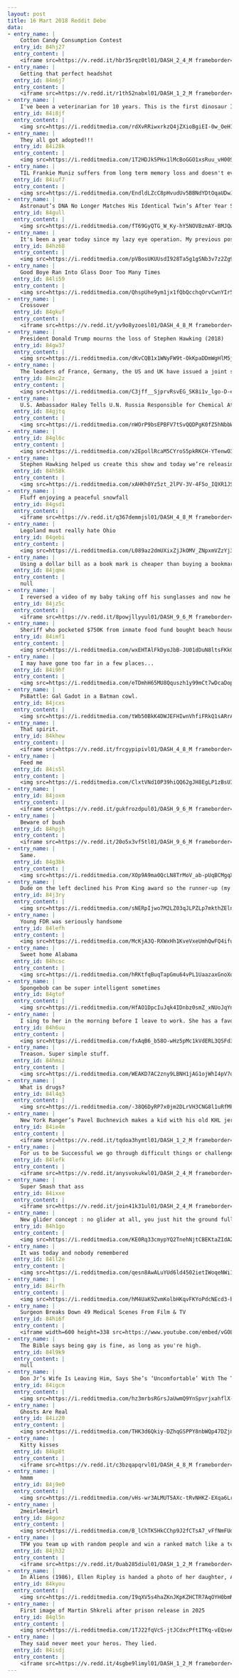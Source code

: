 ```yaml
---
layout: post
title: 16 Mart 2018 Reddit Debe
data:
- entry_name: |
    Cotton Candy Consumption Contest
  entry_id: 84hj27
  entry_content: |
    <iframe src=https://v.redd.it/hbr35rqz0tl01/DASH_2_4_M frameborder=0></iframe>
- entry_name: |
    Getting that perfect headshot
  entry_id: 84m6j7
  entry_content: |
    <iframe src=https://v.redd.it/r1th52nabxl01/DASH_1_2_M frameborder=0></iframe>
- entry_name: |
    I've been a veterinarian for 10 years. This is the first dinosaur I've worked on.
  entry_id: 84i8jf
  entry_content: |
    <img src=https://i.redditmedia.com/rdXvRRiwxrkzQ4jZXioBgiEI-0w_OeH129k15cRni8k.jpg?fm=jpg&s=3cab1f14c677884cb386f9ccf30d61a0 frameborder=0>
- entry_name: |
    They all got adopted!!!
  entry_id: 84i28k
  entry_content: |
    <img src=https://i.redditmedia.com/1T2HDJk5PHx1lMcBoGGO1xsRuu_vH00Sqy2jXn_vyHk.jpg?fm=jpg&s=6c1ad69ada124e1e37795e76ed02ddee frameborder=0>
- entry_name: |
    TIL Frankie Muniz suffers from long term memory loss and doesn't even remember being on Malcolm in the Middle.
  entry_id: 84iuf7
  entry_content: |
    <img src=https://i.redditmedia.com/EndldLZcC8pHvudUv5BBNdYDtOqaUDwJt-o8GdukjuA.jpg?fm=jpg&s=d07d85df4d900f45b98da30e9815a6cd frameborder=0>
- entry_name: |
    Astronaut’s DNA No Longer Matches His Identical Twin’s After Year Spent in Space, NASA Finds
  entry_id: 84gull
  entry_content: |
    <img src=https://i.redditmedia.com/fT69GyQTG_W_Ky-hY5NOVBzmAY-BMJQw5Rqt86--DNw.jpg?fm=jpg&s=35224e99ba17f37a9b8c276ec341e7ca frameborder=0>
- entry_name: |
    It's been a year today since my lazy eye operation. My previous posts inspired lots of people to have the same procedure, so here's my final one...
  entry_id: 84hz68
  entry_content: |
    <img src=https://i.redditmedia.com/pVBosUKUUsdI928Ta5g1gSNb3v7z2Zg9AQtCdEPD6Hs.jpg?fm=jpg&s=036ffc18b338cafdece93bbc13bd51d5 frameborder=0>
- entry_name: |
    Good Boye Ran Into Glass Door Too Many Times
  entry_id: 84li59
  entry_content: |
    <img src=https://i.redditmedia.com/QhspUhe9ym1jx1fQbQcchqOrvCwnYIr56FGM2XIogqY.gif?fm=jpg&s=e68bd1a27bc651506ab87cd83d894ce2 frameborder=0>
- entry_name: |
    Crossover
  entry_id: 84gkuf
  entry_content: |
    <iframe src=https://v.redd.it/yv9o8yzoesl01/DASH_4_8_M frameborder=0></iframe>
- entry_name: |
    President Donald Trump mourns the loss of Stephen Hawking (2018)
  entry_id: 84gw37
  entry_content: |
    <img src=https://i.redditmedia.com/dKvCQB1x1WNyFW9t-OkKpaDDmWgHlM5jrrtxmt-ekuk.jpg?fm=jpg&s=4489e46f230ceb5a6a8f5bf6acf7a1a8 frameborder=0>
- entry_name: |
    The leaders of France, Germany, the US and UK have issued a joint statement stating This is the first offensive use of a nerve agent in Europe since the Second World War, calling it an assault on UK sovereignty.
  entry_id: 84mc2z
  entry_content: |
    <img src=https://i.redditmedia.com/C3jff__SjprvRsvEG_SK8i1v_lgo-D-ehYJYwZkUJPg.jpg?fm=jpg&s=3dc1333fde971547110cfd4f0f07b56d frameborder=0>
- entry_name: |
    U.S. Ambassador Haley Tells U.N. Russia Responsible for Chemical Attack
  entry_id: 84gjtq
  entry_content: |
    <img src=https://i.redditmedia.com/nWOrP9bsEPBFV7tSvQQDPgK0fZ5hNbbWBOCwvEY4Wuc.jpg?fm=jpg&s=ce43f49fdf9714d1692420242f1c1d62 frameborder=0>
- entry_name: |
  entry_id: 84gl6c
  entry_content: |
    <img src=https://i.redditmedia.com/x2EpollRcaM5CYroS5pkRKCH-YTenwO3QbOwCDDNKlk.jpg?fm=jpg&s=f5a1ee300ef559b59375131db630ddc6 frameborder=0>
- entry_name: |
    Stephen Hawking helped us create this show and today we’re releasing it for free. No paywall, ads or email address required to stream the series.
  entry_id: 84h58k
  entry_content: |
    <img src=https://i.redditmedia.com/xAHKh0Yz5zt_2lPV-3V-4F5o_IQXR1JSmNpbd1jBO74.jpg?fm=jpg&s=d513ea4da67e86565a50e34d050731f3 frameborder=0>
- entry_name: |
    Fluff enjoying a peaceful snowfall
  entry_id: 84gsd1
  entry_content: |
    <iframe src=https://v.redd.it/q367demmjsl01/DASH_4_8_M frameborder=0></iframe>
- entry_name: |
    Legoland must really hate Ohio
  entry_id: 84gebi
  entry_content: |
    <img src=https://i.redditmedia.com/L089az2dmUXixZjJkOMV_ZNpxmVZzYj3WOubYDQbdUc.jpg?fm=jpg&s=537b7c613151bde1527fc94c8971d784 frameborder=0>
- entry_name: |
    Using a dollar bill as a book mark is cheaper than buying a bookmark.
  entry_id: 84jqme
  entry_content: |
    null
- entry_name: |
    I reversed a video of my baby taking off his sunglasses and now he’s the coolest.
  entry_id: 84jz5c
  entry_content: |
    <iframe src=https://v.redd.it/8powjllyyul01/DASH_9_6_M frameborder=0></iframe>
- entry_name: |
    Sheriff who pocketed $750K from inmate food fund bought beach house for $740K
  entry_id: 84imf1
  entry_content: |
    <img src=https://i.redditmedia.com/wxEHTAlFkDyoJbB-JU01dDuN8ltsFKkG5CRmwVES9uM.jpg?fm=jpg&s=8485cbe3d66039c0d9c8ac4a3c5bfdeb frameborder=0>
- entry_name: |
    I may have gone too far in a few places...
  entry_id: 84i9hf
  entry_content: |
    <img src=https://i.redditmedia.com/eTDmhH65MU8Qquszh1y99mCt7wDcaDopoqABKSv5V3o.png?fm=jpg&s=36e61f2f5424759572926bc8b05e4a87 frameborder=0>
- entry_name: |
    PsBattle: Gal Gadot in a Batman cowl.
  entry_id: 84jcxs
  entry_content: |
    <img src=https://i.redditmedia.com/tWb50BkK4DWJEFHIwnVhfiFRkQ1sARrA7rXzeZZD3G0.jpg?fm=jpg&s=54524e7681c467fc9f3161ba8479fb62 frameborder=0>
- entry_name: |
    That spirit.
  entry_id: 84khew
  entry_content: |
    <iframe src=https://v.redd.it/frcgypipivl01/DASH_4_8_M frameborder=0></iframe>
- entry_name: |
    Feed me
  entry_id: 84is5l
  entry_content: |
    <img src=https://i.redditmedia.com/ClxtVNd10P39hiQQ62gJH8EgLP1zBsUIwpDnu6mqdcc.gif?fm=jpg&s=6ef56adf1372b075e4cec2bd304a5eaf frameborder=0>
- entry_name: |
  entry_id: 84joxm
  entry_content: |
    <iframe src=https://v.redd.it/gukfrozdpul01/DASH_9_6_M frameborder=0></iframe>
- entry_name: |
    Beware of bush
  entry_id: 84hpjh
  entry_content: |
    <iframe src=https://v.redd.it/20o5x3vf5tl01/DASH_9_6_M frameborder=0></iframe>
- entry_name: |
    Same.
  entry_id: 84g3bk
  entry_content: |
    <img src=https://i.redditmedia.com/XOp9A9ma0QcLN8TrMoV_ab-pUqBCMgqX5_YaNvFPa8Y.jpg?fm=jpg&s=2910ee994c610620cabcbb3893223f0b frameborder=0>
- entry_name: |
    Dude on the left declined his Prom King award so the runner-up (my dad) could get paired up with the Queen (his crush). OldSchoolConsiderate (1971)
  entry_id: 84j3ry
  entry_content: |
    <img src=https://i.redditmedia.com/sNERpIjwo7M2LZ03qJLPZLp7mkthZElnYJmKRHtfAnU.png?fm=jpg&s=3e37abdaac1e22d2809f120ff055732e frameborder=0>
- entry_name: |
    Young FDR was seriously handsome
  entry_id: 84lefh
  entry_content: |
    <img src=https://i.redditmedia.com/McKjA3Q-RXWxHh1KveVxeUmhQwFQ4ifuZ6GYOGKPvfA.jpg?fm=jpg&s=97fc64e0bae8ed2c94a5bf82b83f8bea frameborder=0>
- entry_name: |
    Sweet home Alabama
  entry_id: 84hcsc
  entry_content: |
    <img src=https://i.redditmedia.com/hRKtfqBuqTapGmu64vPL1UaazaxGnoXdK1efK3jbxnw.jpg?fm=jpg&s=f140c3e2c2daedcc46d2ee334a0162f5 frameborder=0>
- entry_name: |
    Spongebob can be super intelligent sometimes
  entry_id: 84gtof
  entry_content: |
    <img src=https://i.redditmedia.com/HfAO1DpcIuJqk4IDnbz0smZ_xNUoJqYnddLb4khdBgE.jpg?fm=jpg&s=06f524e7946acad36260dca5e6133e09 frameborder=0>
- entry_name: |
    I sing to her in the morning before I leave to work. She has a favorite spot where she lays to listen right next to me.
  entry_id: 84h6uu
  entry_content: |
    <img src=https://i.redditmedia.com/fxAqB6_b58O-wHz5pMc1kVdERL3QSFd3vEVlNInWDAQ.jpg?fm=jpg&s=44ee32912d94e6c1bd3ca973428d7c01 frameborder=0>
- entry_name: |
    Treason. Super simple stuff.
  entry_id: 84hmsz
  entry_content: |
    <img src=https://i.redditmedia.com/WEAKD7AC2zny9LBNH1jAG1ojWhI4pV7q8qFW3VhF7pU.png?fm=jpg&s=517381b488ba8dd18eb7abcdd8901fd9 frameborder=0>
- entry_name: |
    What is drugs?
  entry_id: 84l4q3
  entry_content: |
    <img src=https://i.redditmedia.com/-38Q6DyRP7x0jm2DLrVH3CNG8l1uRfMk875wwEow6k4.jpg?fm=jpg&s=5d6c4b48819b06562487606a8423c413 frameborder=0>
- entry_name: |
    New York Ranger’s Pavel Buchnevich makes a kid with his old KHL jersey cry by giving him a stick and taking a picture with him
  entry_id: 84ie4m
  entry_content: |
    <iframe src=https://v.redd.it/tqdoa3hymtl01/DASH_1_2_M frameborder=0></iframe>
- entry_name: |
    For us to be Successful we go through difficult things or challenges
  entry_id: 84lefk
  entry_content: |
    <iframe src=https://v.redd.it/anysvokukwl01/DASH_2_4_M frameborder=0></iframe>
- entry_name: |
    Super Smash that ass
  entry_id: 84ixxe
  entry_content: |
    <iframe src=https://v.redd.it/join41k31ul01/DASH_2_4_M frameborder=0></iframe>
- entry_name: |
    New glider concept : no glider at all, you just hit the ground full speed and die
  entry_id: 84h1go
  entry_content: |
    <img src=https://i.redditmedia.com/KE0Rq33cmypYQ2TnehNjtCBEKtaZIdA2qcKTdtnchsY.png?fm=jpg&s=e1479726ca1800ef8c05a8dd85793bc2 frameborder=0>
- entry_name: |
    It was today and nobody remembered
  entry_id: 84ll2e
  entry_content: |
    <img src=https://i.redditmedia.com/qesn8AwALuYUd6ld4502ietIWoqeNWi1OcZn_0vifUM.jpg?fm=jpg&s=85961e0e032ad056c088e4ae9af36b8d frameborder=0>
- entry_name: |
  entry_id: 84irfh
  entry_content: |
    <img src=https://i.redditmedia.com/hM4UaK9ZvmKolbHKqvFKYoPdcNEcd3-biGcTZ6a0juY.jpg?fm=jpg&s=ba5e110089a281b38922f037d2e5bcc9 frameborder=0>
- entry_name: |
    Surgeon Breaks Down 49 Medical Scenes From Film & TV
  entry_id: 84hi6f
  entry_content: |
    <iframe width=600 height=338 src=https://www.youtube.com/embed/vGOL7ZvuGMc?feature=oembed&enablejsapi=1&enablejsapi=1&enablejsapi=1 frameborder=0 allow=autoplay; encrypted-media allowfullscreen></iframe>
- entry_name: |
    The Bible says being gay is fine, as long as you're high.
  entry_id: 84l9k9
  entry_content: |
    null
- entry_name: |
    Don Jr’s Wife Is Leaving Him, Says She’s ‘Uncomfortable’ With The Trump Family
  entry_id: 84igcm
  entry_content: |
    <img src=https://i.redditmedia.com/hz3mrbsRGrsJaUwmQ9YnSpvrjxahflX-idnJY9brJbk.jpg?fm=jpg&s=4a1301fa00adcdfb7b453f46fce6cf4a frameborder=0>
- entry_name: |
    Ghosts Are Real
  entry_id: 84iz20
  entry_content: |
    <img src=https://i.redditmedia.com/THK3d6Qkiy-DZhqGSPPY8nbWQp47DZjnFVDxtXQDy2o.gif?fm=jpg&s=0dbf17b413b26a6d42cb3156ed0c9e21 frameborder=0>
- entry_name: |
    Kitty kisses
  entry_id: 84kp8t
  entry_content: |
    <iframe src=https://v.redd.it/c3bzqapqrvl01/DASH_4_8_M frameborder=0></iframe>
- entry_name: |
    hmmm
  entry_id: 84j9e0
  entry_content: |
    <img src=https://i.redditmedia.com/vHs-wr3ALMUT5AXc-tRvNHKZ-EXqa6Lrara-3VWGAmU.jpg?fm=jpg&s=baa2b228ec01da58fe43a9883c696e46 frameborder=0>
- entry_name: |
    2meirl4meirl
  entry_id: 84gonz
  entry_content: |
    <img src=https://i.redditmedia.com/B_lChTK5HkCChp9J2fCTsA7_vFfNmFUdcIpF9VSdgd4.jpg?fm=jpg&s=5c15c28f4015742363b0695b9c8c5d40 frameborder=0>
- entry_name: |
    TFW you team up with random people and win a ranked match like a team of pro's.
  entry_id: 84jh32
  entry_content: |
    <iframe src=https://v.redd.it/0uab285diul01/DASH_1_2_M frameborder=0></iframe>
- entry_name: |
    In Aliens (1986), Ellen Ripley is handed a photo of her daughter, Amanda, after awakening from 57 years of hypersleep. The woman in the photo is Sigourney Weaver's mother.
  entry_id: 84kyou
  entry_content: |
    <img src=https://i.redditmedia.com/I9qXV5s4haZKnJKpKZHCTR7AqOYH0bmMPoKs1NVzg5M.jpg?fm=jpg&s=cec247e4c5b92ba6f5d6a10b056faf67 frameborder=0>
- entry_name: |
    First image of Martin Shkreli after prison release in 2025
  entry_id: 84gl5n
  entry_content: |
    <img src=https://i.redditmedia.com/1TJ22fqVcS-jtJCdxcPftITKq-vEQseA_70Qh7pezyk.png?fm=jpg&s=39b45b1e4b3b7c3e828b0d1d4f2a8ac5 frameborder=0>
- entry_name: |
    They said never meet your heros. They lied.
  entry_id: 84isdj
  entry_content: |
    <iframe src=https://v.redd.it/4sgbe9limyl01/DASH_1_2_M frameborder=0></iframe>
---
```

